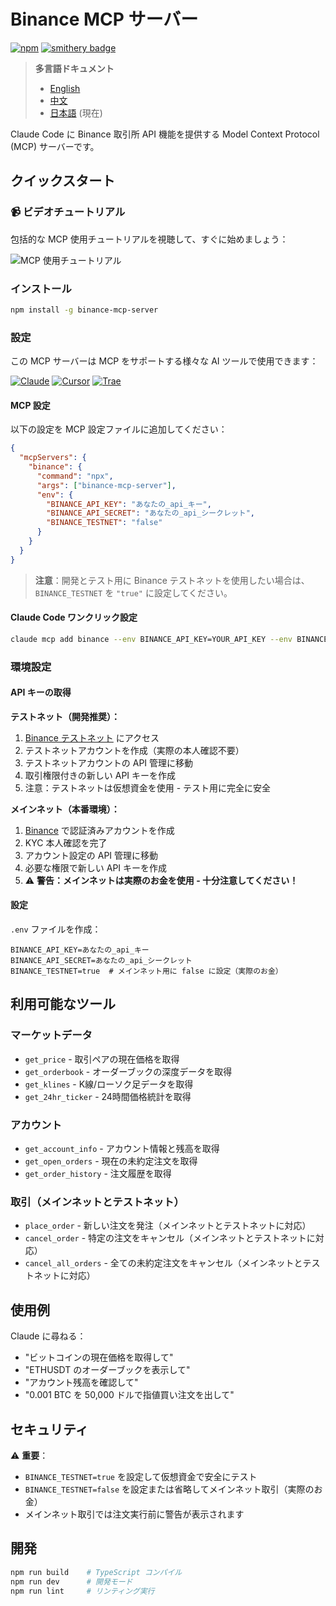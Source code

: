 # Binance MCP サーバー

[![npm](https://img.shields.io/npm/dt/binance-mcp-server?logo=npm)](https://www.npmjs.com/package/binance-mcp-server)
[![smithery badge](https://smithery.ai/badge/@ethancod1ng/binance-mcp-server)](https://smithery.ai/server/@ethancod1ng/binance-mcp-server)

> **多言語ドキュメント**
> - [English](../README.md)
> - [中文](README_zh.md)
> - [日本語](README_ja.md) (現在)

Claude Code に Binance 取引所 API 機能を提供する Model Context Protocol (MCP) サーバーです。

## クイックスタート

### 📹 ビデオチュートリアル

包括的な MCP 使用チュートリアルを視聴して、すぐに始めましょう：

![MCP 使用チュートリアル](docs/mcp-usage-tutorial.gif)



### インストール

```bash
npm install -g binance-mcp-server
```

### 設定

この MCP サーバーは MCP をサポートする様々な AI ツールで使用できます：

[![Claude](https://img.shields.io/badge/Claude-FF6B35?style=for-the-badge&logo=anthropic&logoColor=white)](https://claude.ai)
[![Cursor](https://img.shields.io/badge/Cursor-000000?style=for-the-badge&logo=cursor&logoColor=white)](https://cursor.com)
[![Trae](https://img.shields.io/badge/Trae-00C851?style=for-the-badge&logo=ai&logoColor=white)](https://trae.ai)

#### MCP 設定

以下の設定を MCP 設定ファイルに追加してください：
```json
{
  "mcpServers": {
    "binance": {
      "command": "npx",
      "args": ["binance-mcp-server"],
      "env": {
        "BINANCE_API_KEY": "あなたの_api_キー",
        "BINANCE_API_SECRET": "あなたの_api_シークレット",
        "BINANCE_TESTNET": "false"
      }
    }
  }
}
```

> **注意**：開発とテスト用に Binance テストネットを使用したい場合は、`BINANCE_TESTNET` を `"true"` に設定してください。

#### Claude Code ワンクリック設定

```bash
claude mcp add binance --env BINANCE_API_KEY=YOUR_API_KEY --env BINANCE_API_SECRET=YOUR_API_SECRET --env BINANCE_TESTNET=false -- npx -y binance-mcp-server
```


### 環境設定

#### API キーの取得

**テストネット（開発推奨）：**
1. [Binance テストネット](https://testnet.binance.vision/) にアクセス
2. テストネットアカウントを作成（実際の本人確認不要）
3. テストネットアカウントの API 管理に移動
4. 取引権限付きの新しい API キーを作成
5. 注意：テストネットは仮想資金を使用 - テスト用に完全に安全

**メインネット（本番環境）：**
1. [Binance](https://www.binance.com/) で認証済みアカウントを作成
2. KYC 本人確認を完了
3. アカウント設定の API 管理に移動
4. 必要な権限で新しい API キーを作成
5. ⚠️ **警告：メインネットは実際のお金を使用 - 十分注意してください！**

#### 設定

`.env` ファイルを作成：
```env
BINANCE_API_KEY=あなたの_api_キー
BINANCE_API_SECRET=あなたの_api_シークレット
BINANCE_TESTNET=true  # メインネット用に false に設定（実際のお金）
```

## 利用可能なツール

### マーケットデータ
- `get_price` - 取引ペアの現在価格を取得
- `get_orderbook` - オーダーブックの深度データを取得
- `get_klines` - K線/ローソク足データを取得
- `get_24hr_ticker` - 24時間価格統計を取得

### アカウント
- `get_account_info` - アカウント情報と残高を取得
- `get_open_orders` - 現在の未約定注文を取得
- `get_order_history` - 注文履歴を取得

### 取引（メインネットとテストネット）
- `place_order` - 新しい注文を発注（メインネットとテストネットに対応）
- `cancel_order` - 特定の注文をキャンセル（メインネットとテストネットに対応）
- `cancel_all_orders` - 全ての未約定注文をキャンセル（メインネットとテストネットに対応）

## 使用例

Claude に尋ねる：
- "ビットコインの現在価格を取得して"
- "ETHUSDT のオーダーブックを表示して"
- "アカウント残高を確認して"
- "0.001 BTC を 50,000 ドルで指値買い注文を出して"

## セキュリティ

⚠️ **重要**：
- `BINANCE_TESTNET=true` を設定して仮想資金で安全にテスト
- `BINANCE_TESTNET=false` を設定または省略してメインネット取引（実際のお金）
- メインネット取引では注文実行前に警告が表示されます

## 開発

```bash
npm run build    # TypeScript コンパイル
npm run dev      # 開発モード
npm run lint     # リンティング実行
```